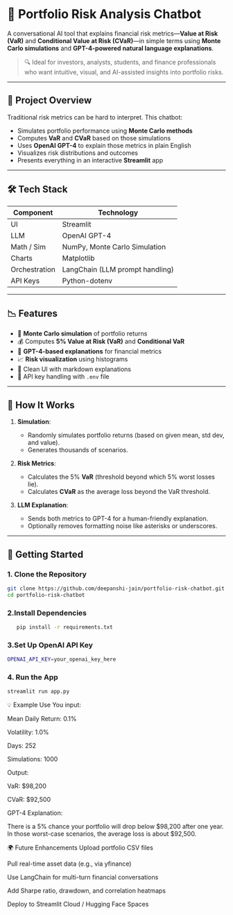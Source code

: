 # 💼 Portfolio Risk Analysis Chatbot

A conversational AI tool that explains financial risk metrics—**Value at Risk (VaR)** and **Conditional Value at Risk (CVaR)**—in simple terms using **Monte Carlo simulations** and **GPT-4-powered natural language explanations**.

> 🔍 Ideal for investors, analysts, students, and finance professionals who want intuitive, visual, and AI-assisted insights into portfolio risks.

---

## 🧠 Project Overview

Traditional risk metrics can be hard to interpret. This chatbot:

- Simulates portfolio performance using **Monte Carlo methods**
- Computes **VaR** and **CVaR** based on those simulations
- Uses **OpenAI GPT-4** to explain those metrics in plain English
- Visualizes risk distributions and outcomes
- Presents everything in an interactive **Streamlit** app

---

## 🛠 Tech Stack

| Component     | Technology                       |
|---------------|----------------------------------|
| UI            | Streamlit                        |
| LLM           | OpenAI GPT-4                     |
| Math / Sim    | NumPy, Monte Carlo Simulation    |
| Charts        | Matplotlib                       |
| Orchestration | LangChain (LLM prompt handling)  |
| API Keys      | Python-dotenv                    |

---

## 📉 Features

- 🔢 **Monte Carlo simulation** of portfolio returns
- 💰 Computes **5% Value at Risk (VaR)** and **Conditional VaR**
- 🤖 **GPT-4-based explanations** for financial metrics
- 📈 **Risk visualization** using histograms
- 🧾 Clean UI with markdown explanations
- 🔐 API key handling with `.env` file

---

## 🧪 How It Works

1. **Simulation**:
   - Randomly simulates portfolio returns (based on given mean, std dev, and value).
   - Generates thousands of scenarios.

2. **Risk Metrics**:
   - Calculates the 5% **VaR** (threshold beyond which 5% worst losses lie).
   - Calculates **CVaR** as the average loss beyond the VaR threshold.

3. **LLM Explanation**:
   - Sends both metrics to GPT-4 for a human-friendly explanation.
   - Optionally removes formatting noise like asterisks or underscores.

---

## 🚀 Getting Started

### 1. Clone the Repository

```bash
git clone https://github.com/deepanshi-jain/portfolio-risk-chatbot.git
cd portfolio-risk-chatbot
```
### 2.Install Dependencies
   ```bash
      pip install -r requirements.txt

```
### 3.Set Up OpenAI API Key
```bash
OPENAI_API_KEY=your_openai_key_here
```
### 4.  Run the App
```bash
streamlit run app.py
```

💡 Example Use
You input:

Mean Daily Return: 0.1%

Volatility: 1.0%

Days: 252

Simulations: 1000

Output:

VaR: $98,200

CVaR: $92,500

GPT-4 Explanation:

There is a 5% chance your portfolio will drop below $98,200 after one year. In those worst-case scenarios, the average loss is about $92,500.



🌍 Future Enhancements
Upload portfolio CSV files

Pull real-time asset data (e.g., via yfinance)

Use LangChain for multi-turn financial conversations

Add Sharpe ratio, drawdown, and correlation heatmaps

Deploy to Streamlit Cloud / Hugging Face Spaces




